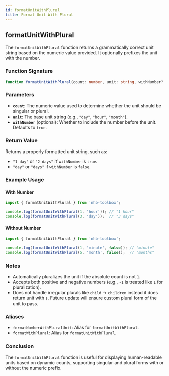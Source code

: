 ```yaml
---
id: formatUnitWithPlural  
title: Format Unit With Plural  
---
```


## formatUnitWithPlural

The `formatUnitWithPlural` function returns a grammatically correct unit string based on the numeric value provided. It optionally prefixes the unit with the number.

### Function Signature

```typescript
function formatUnitWithPlural(count: number, unit: string, withNumber?: boolean): string;
```

### Parameters

- **`count`**: The numeric value used to determine whether the unit should be singular or plural.
- **`unit`**: The base unit string (e.g., `"day"`, `"hour"`, `"month"`).
- **`withNumber`** (optional): Whether to include the number before the unit. Defaults to `true`.

### Return Value

Returns a properly formatted unit string, such as:

- `"1 day"` or `"2 days"` if `withNumber` is `true`.
- `"day"` or `"days"` if `withNumber` is `false`.

### Example Usage

#### With Number

```typescript
import { formatUnitWithPlural } from 'nhb-toolbox';

console.log(formatUnitWithPlural(1, 'hour')); // "1 hour"
console.log(formatUnitWithPlural(3, 'day'));  // "3 days"
```

#### Without Number

```typescript
import { formatUnitWithPlural } from 'nhb-toolbox';

console.log(formatUnitWithPlural(1, 'minute', false)); // "minute"
console.log(formatUnitWithPlural(5, 'month', false));  // "months"
```

### Notes

- Automatically pluralizes the unit if the absolute count is not `1`.
- Accepts both positive and negative numbers (e.g., `-1` is treated like `1` for pluralization).
- Does not handle irregular plurals like `child` -> `children` instead it does return unit with `s`. Future update will ensure custom plural form of the unit to pass.

### Aliases

- `formatNumberWithPluralUnit`: Alias for `formatUnitWithPlural`.
- `formatWithPlural`: Alias for `formatUnitWithPlural`.

### Conclusion

The `formatUnitWithPlural` function is useful for displaying human-readable units based on dynamic counts, supporting singular and plural forms with or without the numeric prefix.
